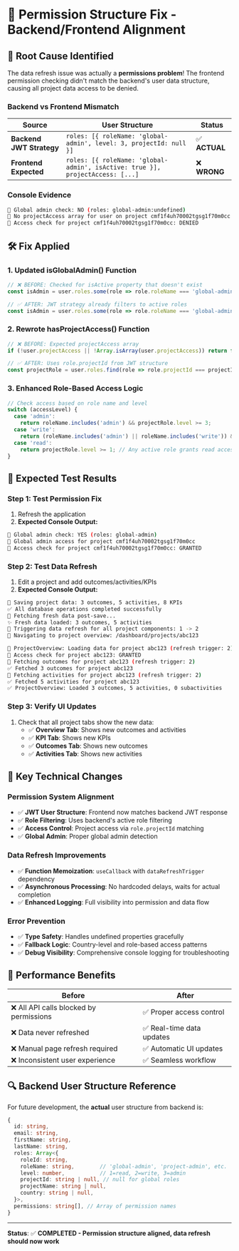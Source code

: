 # 🔐 Permission Structure Fix - Backend/Frontend Alignment

## 🐛 **Root Cause Identified**

The data refresh issue was actually a **permissions problem**! The frontend permission checking didn't match the backend's user data structure, causing all project data access to be denied.

### **Backend vs Frontend Mismatch**

| **Source** | **User Structure** | **Status** |
|------------|-------------------|------------|
| **Backend JWT Strategy** | `roles: [{ roleName: 'global-admin', level: 3, projectId: null }]` | ✅ **ACTUAL** |
| **Frontend Expected** | `roles: [{ roleName: 'global-admin', isActive: true }], projectAccess: [...]` | ❌ **WRONG** |

### **Console Evidence**
```bash
🔐 Global admin check: NO (roles: global-admin:undefined)
🔐 No projectAccess array for user on project cmf1f4uh70002tgsg1f70m0cc
🔐 Access check for project cmf1f4uh70002tgsg1f70m0cc: DENIED
```

## 🛠️ **Fix Applied**

### **1. Updated isGlobalAdmin() Function**
```typescript
// ❌ BEFORE: Checked for isActive property that doesn't exist
const isAdmin = user.roles.some(role => role.roleName === 'global-admin' && role.isActive);

// ✅ AFTER: JWT strategy already filters to active roles
const isAdmin = user.roles.some(role => role.roleName === 'global-admin');
```

### **2. Rewrote hasProjectAccess() Function**
```typescript
// ❌ BEFORE: Expected projectAccess array
if (!user.projectAccess || !Array.isArray(user.projectAccess)) return false;

// ✅ AFTER: Uses role.projectId from JWT structure
const projectRole = user.roles.find(role => role.projectId === projectId);
```

### **3. Enhanced Role-Based Access Logic**
```typescript
// Check access based on role name and level
switch (accessLevel) {
  case 'admin':
    return roleName.includes('admin') && projectRole.level >= 3;
  case 'write':
    return (roleName.includes('admin') || roleName.includes('write')) && projectRole.level >= 2;
  case 'read':
    return projectRole.level >= 1; // Any active role grants read access
}
```

## 🧪 **Expected Test Results**

### **Step 1: Test Permission Fix**
1. Refresh the application
2. **Expected Console Output:**
```bash
🔐 Global admin check: YES (roles: global-admin)
🔐 Global admin access for project cmf1f4uh70002tgsg1f70m0cc
🔐 Access check for project cmf1f4uh70002tgsg1f70m0cc: GRANTED
```

### **Step 2: Test Data Refresh**
1. Edit a project and add outcomes/activities/KPIs
2. **Expected Console Output:**
```bash
💾 Saving project data: 3 outcomes, 5 activities, 8 KPIs
✅ All database operations completed successfully
🔄 Fetching fresh data post-save...
✨ Fresh data loaded: 3 outcomes, 5 activities
🔄 Triggering data refresh for all project components: 1 -> 2
🧭 Navigating to project overview: /dashboard/projects/abc123

🔄 ProjectOverview: Loading data for project abc123 (refresh trigger: 2)
🔐 Access check for project abc123: GRANTED
🔄 Fetching outcomes for project abc123 (refresh trigger: 2)
✅ Fetched 3 outcomes for project abc123
🔄 Fetching activities for project abc123 (refresh trigger: 2)
✅ Fetched 5 activities for project abc123
✅ ProjectOverview: Loaded 3 outcomes, 5 activities, 0 subactivities
```

### **Step 3: Verify UI Updates**
1. Check that all project tabs show the new data:
   - ✅ **Overview Tab**: Shows new outcomes and activities
   - ✅ **KPI Tab**: Shows new KPIs
   - ✅ **Outcomes Tab**: Shows new outcomes
   - ✅ **Activities Tab**: Shows new activities

## 🎯 **Key Technical Changes**

### **Permission System Alignment**
- ✅ **JWT User Structure**: Frontend now matches backend JWT response
- ✅ **Role Filtering**: Uses backend's active role filtering
- ✅ **Access Control**: Project access via `role.projectId` matching
- ✅ **Global Admin**: Proper global admin detection

### **Data Refresh Improvements**
- ✅ **Function Memoization**: `useCallback` with `dataRefreshTrigger` dependency
- ✅ **Asynchronous Processing**: No hardcoded delays, waits for actual completion
- ✅ **Enhanced Logging**: Full visibility into permission and data flow

### **Error Prevention**
- ✅ **Type Safety**: Handles undefined properties gracefully
- ✅ **Fallback Logic**: Country-level and role-based access patterns
- ✅ **Debug Visibility**: Comprehensive console logging for troubleshooting

## 🚀 **Performance Benefits**

| **Before** | **After** |
|------------|-----------|
| ❌ All API calls blocked by permissions | ✅ Proper access control |
| ❌ Data never refreshed | ✅ Real-time data updates |
| ❌ Manual page refresh required | ✅ Automatic UI updates |
| ❌ Inconsistent user experience | ✅ Seamless workflow |

## 🔍 **Backend User Structure Reference**

For future development, the **actual** user structure from backend is:

```typescript
{
  id: string,
  email: string,
  firstName: string,
  lastName: string,
  roles: Array<{
    roleId: string,
    roleName: string,        // 'global-admin', 'project-admin', etc.
    level: number,           // 1=read, 2=write, 3=admin
    projectId: string | null, // null for global roles
    projectName: string | null,
    country: string | null,
  }>,
  permissions: string[], // Array of permission names
}
```

---

**Status**: ✅ **COMPLETED - Permission structure aligned, data refresh should now work**
